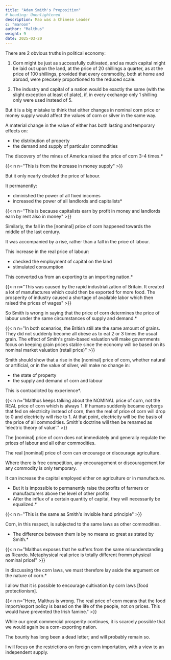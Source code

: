 ```yaml
---
title: "Adam Smith's Proposition"
# heading: Unenlightened
description: Mao was a Chinese Leader
c: "maroon"
author: "Malthus"
weight: 9
date: 2025-03-20
---
```



There are 2 obvious truths in political economy:

 <!-- which have frequently been the sources of error. -->

1. Corn might be just as successfully cultivated, and as much capital might be laid out upon the land, at the price of 20 shillings a quarter, as at the price of 100 shillings, provided that every commodity, both at home and abroad, were precisely proportioned to the reduced scale.

2. The industry and capital of a nation would be exactly the same (with the slight exception at least of plate), if, in every exchange only 1 shilling only were used instead of 5.

<!-- both at home or abroad, -->

But it is a big mistake to think that either changes in nominal corn price or money supply would affect the values of corn or silver in the same way. 

<!-- oduction or  to infer, from these truths, that any natural or artificial causes, which should raise or lower the values of corn or silver, might be considered as matters of indifference, would be an error of the most serious magnitude. -->

A material change in the value of either has both lasting and temporary effects on:
- the distribution of property
- the demand and supply of particular commodities

<!-- , which have a most powerful influence on .  -->

The discovery of the mines of America raised the price of corn 3-4 times.*

{{< n n="This is from the increase in money supply" >}}

But it only nearly doubled the price of labour.

It permanently:
- diminished the power of all fixed incomes
- increased the power of all landlords and capitalists*

{{< n n="This is because capitalists earn by profit in money and landlords earn by rent also in money" >}}

Similarly, the fall in the [nominal] price of corn happened towards the middle of the last century.

It was accompanied by a rise, rather than a fall in the price of labour.

This increase in the real price of labour:
- checked the employment of capital on the land
- stimulated consumption

<!-- population -->

This converted us from an exporting to an importing nation.*

{{< n n="This was caused by the rapid industrialization of Britain. It created a lot of manufactures which could then be exported for more food. The prosperity of industry caused a shortage of available labor which then raised the prices of wages" >}}

 <!-- a state of things precisely calculated to produce the reaction afterwards experienced, and to convert us  -->

<!-- It is by no means sufficient for Dr Smith's argument, that  -->

So Smith is wrong in saying that the price of corn determines the price of labour under the same circumstances of supply and demand.*

{{< n n="In both scenarios, the British still ate the same amount of grains. They did not suddenly become all obese as to eat 2 or 3 times the usual grain. The effect of Smith's grain-based valuation will make governments focus on keeping grain prices stable since the economy will be based on its nominal market valuation (retail price)" >}}


<!-- To make it applicable to his purpose, he must show, in addition,  -->

Smith should show that a rise in the [nominal] price of corn, whether natural or artificial, or in the value of silver, will make no change in:
- the state of property
- the supply and demand of corn and labour

This is contradicted by experience*.


{{< n n="Malthus keeps talking about the NOMINAL price of corn, not the REAL price of corn which is always 1. If humans suddenly became cyborgs that fed on electricity instead of corn, then the real of price of corn will drop to 0 and electricity will rise to 1. At that point, electricity will be the basis of the price of all commodities. Smith's doctrine will then be renamed as 'electric theory of value'." >}}


<!-- Nothing then can be more evident both from theory and experience, than that -->

The [nominal] price of corn does not immediately and generally regulate the prices of labour and all other commodities.

The real [nominal] price of corn can encourage or discourage agriculture.

<!-- not  is capable of varying for periods of sufficient length to give a decided stimulus or discouragement to agriculture.  -->

Where there is free competition, any encouragement or discouragement for any commodity is only temporary.

<!-- , where the competition is free, can be subjected.  the cotton -->

It can increase the capital employed either on agriculture or in manufacture.
- But it is impossible to permanently raise the profits of farmers or manufacturers above the level of other profits
- After the influx of a certain quantity of capital, they will necessarily be equalized.*

{{< n n="This is the same as Smith's invisible hand principle" >}}


Corn, in this respect, is subjected to the same laws as other commodities.
- The difference between them is by no means so great as stated by Smith.*

{{< n n="Malthus exposes that he suffers from the same misunderstanding as Ricardo. Metaphysical real price is totally different fromm physical nominal price!" >}}


In discussing the corn laws, we must therefore lay aside the argument on the nature of corn.*

I allow that it is possible to encourage cultivation by corn laws [food protectionism].

<!-- , we must direct our chief attention to the question of the policy or impolicy of such a system. -->

{{< n n="Here, Malthus is wrong. The real price of corn means that the food import/export policy is based on the life of the people, not on prices. This would have prevented the Irish famine." >}}


While our great commercial prosperity continues, it is scarcely possible that we would again be a corn-exporting nation. 

The bounty has long been a dead letter; and will probably remain so.

I will focus on the restrictions on foreign corn importation, with a view to an independent supply.


